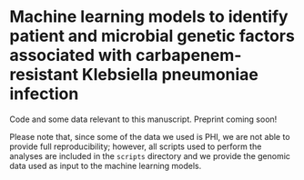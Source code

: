 # Machine learning models to identify patient and microbial genetic factors associated with carbapenem-resistant Klebsiella pneumoniae infection

Code and some data relevant to this manuscript. Preprint coming soon!

Please note that, since some of the data we used is PHI, we are not able to provide full reproducibility; however, all scripts used to perform the analyses are included in the `scripts` directory and we provide the genomic data used as input to the machine learning models. 
